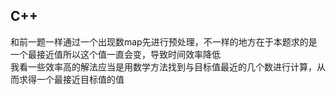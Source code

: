 ## C++

和前一题一样通过一个出现数map先进行预处理，不一样的地方在于本题求的是一个最接近值所以这个值一直会变，导致时间效率降低  
我看一些效率高的解法应当是用数学方法找到与目标值最近的几个数进行计算，从而求得一个最接近目标值的值